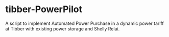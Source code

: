 # tibber-PowerPilot
A script to implement Automated Power Purchase in a dynamic power tariff at Tibber with existing power storage and Shelly Relai.

